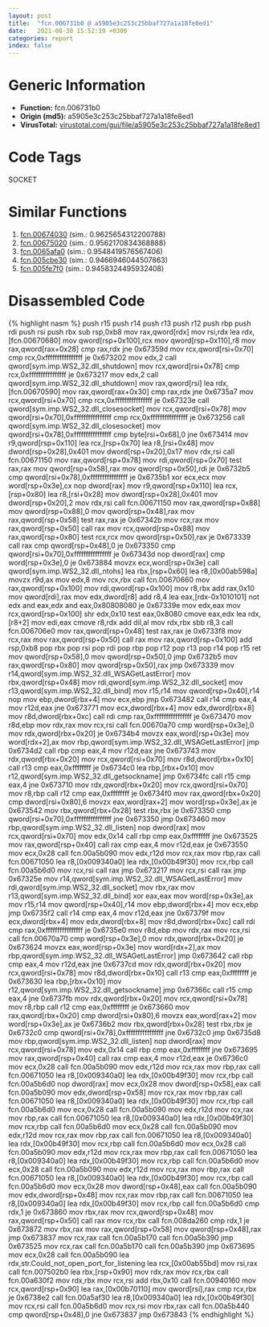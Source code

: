 ```yaml
---
layout: post
title:  "fcn.006731b0 @ a5905e3c253c25bbaf727a1a18fe8ed1"
date:   2021-08-30 15:52:19 +0300
categories: report
index: false
---
```


# Generic Information
- **Function:** fcn.006731b0
- **Origin (md5):** a5905e3c253c25bbaf727a1a18fe8ed1
- **VirusTotal:** [virustotal.com/gui/file/a5905e3c253c25bbaf727a1a18fe8ed1][virustotal_ref]

# Code Tags
<span class="tag" id="SOCKET">SOCKET</span>


# Similar Functions

1. [fcn.00674030][similar_1_ref] (sim.: 0.9625654312200788)
2. [fcn.00675020][similar_2_ref] (sim.: 0.9562170834368888)
3. [fcn.0065afa0][similar_3_ref] (sim.: 0.9548419576567406)
4. [fcn.005cbe30][similar_4_ref] (sim.: 0.9466946044507863)
5. [fcn.005fe7f0][similar_5_ref] (sim.: 0.9458324495932408)


# Disassembled Code

{% highlight nasm %}
push r15
push r14
push r13
push r12
push rbp
push rdi
push rsi
push rbx
sub rsp,0xb8
mov rax,qword[rdx]
mov rsi,rdx
lea rdx,[fcn.00670680]
mov qword[rsp+0x100],rcx
mov qword[rsp+0x110],r8
mov rax,qword[rax+0x28]
cmp rax,rdx
jne 0x67359d
mov rcx,qword[rsi+0x70]
cmp rcx,0xffffffffffffffff
je 0x673202
mov edx,2
call qword[sym.imp.WS2_32.dll_shutdown]
mov rcx,qword[rsi+0x78]
cmp rcx,0xffffffffffffffff
je 0x673217
mov edx,2
call qword[sym.imp.WS2_32.dll_shutdown]
mov rax,qword[rsi]
lea rdx,[fcn.00670590]
mov rax,qword[rax+0x30]
cmp rax,rdx
jne 0x6735a7
mov rcx,qword[rsi+0x70]
cmp rcx,0xffffffffffffffff
je 0x67323e
call qword[sym.imp.WS2_32.dll_closesocket]
mov rcx,qword[rsi+0x78]
mov qword[rsi+0x70],0xffffffffffffffff
cmp rcx,0xffffffffffffffff
je 0x673256
call qword[sym.imp.WS2_32.dll_closesocket]
mov qword[rsi+0x78],0xffffffffffffffff
cmp byte[rsi+0x68],0
jne 0x673414
mov r9,qword[rsp+0x110]
lea rcx,[rsp+0x70]
lea r8,[rsi+0x48]
mov dword[rsp+0x28],0x401
mov dword[rsp+0x20],0x17
mov rdx,rsi
call fcn.00671150
mov rax,qword[rsp+0x78]
mov rdi,qword[rsp+0x70]
test rax,rax
mov qword[rsp+0x58],rax
mov qword[rsp+0x50],rdi
je 0x6732b5
cmp qword[rsi+0x78],0xffffffffffffffff
je 0x6735b1
xor ecx,ecx
mov word[rsp+0x3e],cx
nop dword[rax]
mov r9,qword[rsp+0x110]
lea rcx,[rsp+0x80]
lea r8,[rsi+0x28]
mov dword[rsp+0x28],0x401
mov dword[rsp+0x20],2
mov rdx,rsi
call fcn.00671150
mov rax,qword[rsp+0x88]
mov qword[rsp+0x88],0
mov qword[rsp+0x48],rax
mov rax,qword[rsp+0x58]
test rax,rax
je 0x67342b
mov rcx,rax
mov rax,qword[rsp+0x50]
call rax
mov rcx,qword[rsp+0x88]
mov rax,qword[rsp+0x80]
test rcx,rcx
mov qword[rsp+0x50],rax
je 0x673339
call rax
cmp qword[rsp+0x48],0
je 0x673350
cmp qword[rsi+0x70],0xffffffffffffffff
je 0x67343d
nop dword[rax]
cmp word[rsp+0x3e],0
je 0x673884
movzx ecx,word[rsp+0x3e]
call qword[sym.imp.WS2_32.dll_ntohs]
lea rbx,[rsp+0x60]
lea r8,[0x00ab598a]
movzx r9d,ax
mov edx,8
mov rcx,rbx
call fcn.00670660
mov rax,qword[rsp+0x100]
mov rdi,qword[rsp+0x100]
mov r8,rbx
add rax,0x10
mov qword[rdi],rax
mov edx,dword[r8]
add r8,4
lea eax,[rdx-0x1010101]
not edx
and eax,edx
and eax,0x80808080
je 0x67339e
mov edx,eax
mov rcx,qword[rsp+0x100]
shr edx,0x10
test eax,0x8080
cmove eax,edx
lea rdx,[r8+2]
mov edi,eax
cmove r8,rdx
add dil,al
mov rdx,rbx
sbb r8,3
call fcn.006706e0
mov rax,qword[rsp+0x48]
test rax,rax
je 0x6733f8
mov rcx,rax
mov rax,qword[rsp+0x50]
call rax
mov rax,qword[rsp+0x100]
add rsp,0xb8
pop rbx
pop rsi
pop rdi
pop rbp
pop r12
pop r13
pop r14
pop r15
ret
mov qword[rsp+0x58],0
mov qword[rsp+0x50],0
jmp 0x6732b5
mov rax,qword[rsp+0x80]
mov qword[rsp+0x50],rax
jmp 0x673339
mov r14,qword[sym.imp.WS2_32.dll_WSAGetLastError]
mov rbx,qword[rsp+0x48]
mov rdi,qword[sym.imp.WS2_32.dll_socket]
mov r13,qword[sym.imp.WS2_32.dll_bind]
mov r15,r14
mov qword[rsp+0x40],r14
nop
mov ebp,dword[rbx+4]
mov ecx,ebp
jmp 0x673482
call r14
cmp eax,4
mov r12d,eax
jne 0x673771
mov ecx,dword[rbx+4]
mov edx,dword[rbx+8]
mov r8d,dword[rbx+0xc]
call rdi
cmp rax,0xffffffffffffffff
je 0x673470
mov r8d,ebp
mov rdx,rax
mov rcx,rsi
call fcn.00670a70
cmp word[rsp+0x3e],0
mov rdx,qword[rbx+0x20]
je 0x6734b4
movzx eax,word[rsp+0x3e]
mov word[rdx+2],ax
mov rbp,qword[sym.imp.WS2_32.dll_WSAGetLastError]
jmp 0x6734d2
call rbp
cmp eax,4
mov r12d,eax
jne 0x673743
mov rdx,qword[rbx+0x20]
mov rcx,qword[rsi+0x70]
mov r8d,dword[rbx+0x10]
call r13
cmp eax,0xffffffff
je 0x6734c0
lea rbp,[rbx+0x10]
mov r12,qword[sym.imp.WS2_32.dll_getsockname]
jmp 0x6734fc
call r15
cmp eax,4
jne 0x673710
mov rdx,qword[rbx+0x20]
mov rcx,qword[rsi+0x70]
mov r8,rbp
call r12
cmp eax,0xffffffff
je 0x6734f0
mov rax,qword[rbx+0x20]
cmp dword[rsi+0x80],6
movzx eax,word[rax+2]
mov word[rsp+0x3e],ax
je 0x673542
mov rbx,qword[rbx+0x28]
test rbx,rbx
je 0x673350
cmp qword[rsi+0x70],0xffffffffffffffff
jne 0x673350
jmp 0x673460
mov rbp,qword[sym.imp.WS2_32.dll_listen]
nop dword[rax]
mov rcx,qword[rsi+0x70]
mov edx,0x14
call rbp
cmp eax,0xffffffff
jne 0x673525
mov rax,qword[rsp+0x40]
call rax
cmp eax,4
mov r12d,eax
je 0x673550
mov ecx,0x28
call fcn.00a5b090
mov edx,r12d
mov rcx,rax
mov rbp,rax
call fcn.00671050
lea r8,[0x009340a0]
lea rdx,[0x00b49f30]
mov rcx,rbp
call fcn.00a5b6d0
mov rcx,rsi
call rax
jmp 0x673217
mov rcx,rsi
call rax
jmp 0x67325e
mov r14,qword[sym.imp.WS2_32.dll_WSAGetLastError]
mov rdi,qword[sym.imp.WS2_32.dll_socket]
mov rbx,rax
mov r13,qword[sym.imp.WS2_32.dll_bind]
xor eax,eax
mov word[rsp+0x3e],ax
mov r15,r14
mov qword[rsp+0x40],r14
mov ebp,dword[rbx+4]
mov ecx,ebp
jmp 0x6735f2
call r14
cmp eax,4
mov r12d,eax
jne 0x67379f
mov ecx,dword[rbx+4]
mov edx,dword[rbx+8]
mov r8d,dword[rbx+0xc]
call rdi
cmp rax,0xffffffffffffffff
je 0x6735e0
mov r8d,ebp
mov rdx,rax
mov rcx,rsi
call fcn.00670a70
cmp word[rsp+0x3e],0
mov rdx,qword[rbx+0x20]
je 0x673624
movzx eax,word[rsp+0x3e]
mov word[rdx+2],ax
mov rbp,qword[sym.imp.WS2_32.dll_WSAGetLastError]
jmp 0x673642
call rbp
cmp eax,4
mov r12d,eax
jne 0x6737cd
mov rdx,qword[rbx+0x20]
mov rcx,qword[rsi+0x78]
mov r8d,dword[rbx+0x10]
call r13
cmp eax,0xffffffff
je 0x673630
lea rbp,[rbx+0x10]
mov r12,qword[sym.imp.WS2_32.dll_getsockname]
jmp 0x67366c
call r15
cmp eax,4
jne 0x6737fb
mov rdx,qword[rbx+0x20]
mov rcx,qword[rsi+0x78]
mov r8,rbp
call r12
cmp eax,0xffffffff
je 0x673660
mov rax,qword[rbx+0x20]
cmp dword[rsi+0x80],6
movzx eax,word[rax+2]
mov word[rsp+0x3e],ax
je 0x6736b2
mov rbx,qword[rbx+0x28]
test rbx,rbx
je 0x6732c0
cmp qword[rsi+0x78],0xffffffffffffffff
jne 0x6732c0
jmp 0x6735d8
mov rbp,qword[sym.imp.WS2_32.dll_listen]
nop dword[rax]
mov rcx,qword[rsi+0x78]
mov edx,0x14
call rbp
cmp eax,0xffffffff
jne 0x673695
mov rax,qword[rsp+0x40]
call rax
cmp eax,4
mov r12d,eax
je 0x6736c0
mov ecx,0x28
call fcn.00a5b090
mov edx,r12d
mov rcx,rax
mov rbp,rax
call fcn.00671050
lea r8,[0x009340a0]
lea rdx,[0x00b49f30]
mov rcx,rbp
call fcn.00a5b6d0
nop dword[rax]
mov ecx,0x28
mov dword[rsp+0x58],eax
call fcn.00a5b090
mov edx,dword[rsp+0x58]
mov rcx,rax
mov rbp,rax
call fcn.00671050
lea r8,[0x009340a0]
lea rdx,[0x00b49f30]
mov rcx,rbp
call fcn.00a5b6d0
mov ecx,0x28
call fcn.00a5b090
mov edx,r12d
mov rcx,rax
mov rbp,rax
call fcn.00671050
lea r8,[0x009340a0]
lea rdx,[0x00b49f30]
mov rcx,rbp
call fcn.00a5b6d0
mov ecx,0x28
call fcn.00a5b090
mov edx,r12d
mov rcx,rax
mov rbp,rax
call fcn.00671050
lea r8,[0x009340a0]
lea rdx,[0x00b49f30]
mov rcx,rbp
call fcn.00a5b6d0
mov ecx,0x28
call fcn.00a5b090
mov edx,r12d
mov rcx,rax
mov rbp,rax
call fcn.00671050
lea r8,[0x009340a0]
lea rdx,[0x00b49f30]
mov rcx,rbp
call fcn.00a5b6d0
mov ecx,0x28
call fcn.00a5b090
mov edx,r12d
mov rcx,rax
mov rbp,rax
call fcn.00671050
lea r8,[0x009340a0]
lea rdx,[0x00b49f30]
mov rcx,rbp
call fcn.00a5b6d0
mov ecx,0x28
mov dword[rsp+0x48],eax
call fcn.00a5b090
mov edx,dword[rsp+0x48]
mov rcx,rax
mov rbp,rax
call fcn.00671050
lea r8,[0x009340a0]
lea rdx,[0x00b49f30]
mov rcx,rbp
call fcn.00a5b6d0
cmp rdx,1
je 0x673860
mov rbx,rax
mov rcx,qword[rsp+0x48]
mov rax,qword[rsp+0x50]
call rax
mov rcx,rbx
call fcn.008da260
cmp rdx,1
je 0x673872
mov rbx,rax
mov rax,qword[rsp+0x58]
mov qword[rsp+0x48],rax
jmp 0x673837
mov rcx,rax
call fcn.00a5b170
call fcn.00a5b390
jmp 0x673525
mov rcx,rax
call fcn.00a5b170
call fcn.00a5b390
jmp 0x673695
mov ecx,0x28
call fcn.00a5b090
lea rdx,str.Could_not_open_port_for_listening
lea rcx,[0x00ab55bd]
mov rsi,rax
call fcn.007502b0
lea rbx,[rsp+0x90]
mov rdx,rax
mov rcx,rbx
call fcn.00a630f2
mov rdx,rbx
mov rcx,rsi
add rbx,0x10
call fcn.00940160
mov rcx,qword[rsp+0x90]
lea rax,[0x00b70110]
mov qword[rsi],rax
cmp rcx,rbx
je 0x6738e2
call fcn.00a5af30
lea r8,[0x009340a0]
lea rdx,[0x00b49f30]
mov rcx,rsi
call fcn.00a5b6d0
mov rcx,rsi
mov rbx,rax
call fcn.00a5b440
cmp qword[rsp+0x48],0
jne 0x673837
jmp 0x673843
{% endhighlight %}


[similar_1_ref]: /report/fcn.00674030@a5905e3c253c25bbaf727a1a18fe8ed1
[similar_2_ref]: /report/fcn.00675020@a5905e3c253c25bbaf727a1a18fe8ed1
[similar_3_ref]: /report/fcn.0065afa0@a5905e3c253c25bbaf727a1a18fe8ed1
[similar_4_ref]: /report/fcn.005cbe30@a5905e3c253c25bbaf727a1a18fe8ed1
[similar_5_ref]: /report/fcn.005fe7f0@a5905e3c253c25bbaf727a1a18fe8ed1
[virustotal_ref]: https://www.virustotal.com/gui/file/a5905e3c253c25bbaf727a1a18fe8ed1